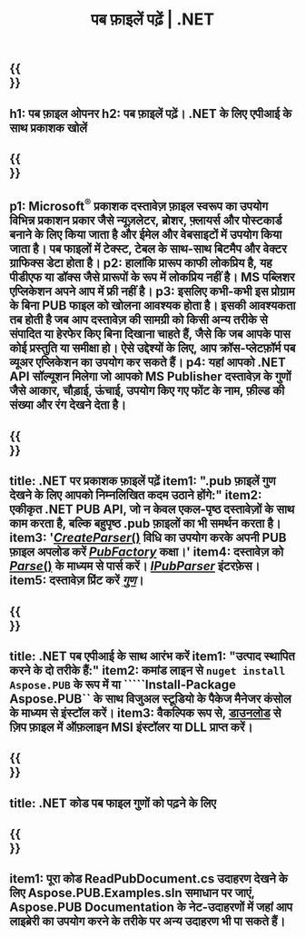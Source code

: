 ﻿---
translation: true
template: /_templates/reader-net.md
title: पब फ़ाइलें पढ़ें | .NET
description: प्रकाशक फ़ाइलों को प्रोग्रामेटिक रूप से खोलें। पब गुणों को पढ़ने के लिए ऑन-प्रिमाइसेस .NET C# API समाधान। अपनी परियोजना में एकीकृत करने के लिए इसका इस्तेमाल करें।
url: /net/read-pub-file/
metakeywords: पब फ़ाइल खोलें .net, प्रकाशक फ़ाइलें देखें c#, प्रकाशक फ़ाइलें पढ़ें, c# के लिए प्रकाशक दर्शक, पब प्रारूप रीडर, पब फ़ाइल ओपनर
family: pub
platformtag: net
---

{{<section banner>}}
---
h1: पब फ़ाइल ओपनर
h2: पब फ़ाइलें पढ़ें। .NET के लिए एपीआई के साथ प्रकाशक खोलें
---

{{<section overview>}}
---
p1: Microsoft<sup>®</sup> प्रकाशक दस्तावेज़ फ़ाइल स्वरूप का उपयोग विभिन्न प्रकाशन प्रकार जैसे न्यूज़लेटर, ब्रोशर, फ़्लायर्स और पोस्टकार्ड बनाने के लिए किया जाता है और ईमेल और वेबसाइटों में उपयोग किया जाता है। पब फाइलों में टेक्स्ट, टेबल के साथ-साथ बिटमैप और वेक्टर ग्राफिक्स डेटा होता है।
p2: हालांकि प्रारूप काफी लोकप्रिय है, यह पीडीएफ या डॉक्स जैसे प्रारूपों के रूप में लोकप्रिय नहीं है। MS पब्लिशर एप्लिकेशन अपने आप में फ्री नहीं है।
p3: इसलिए कभी-कभी इस प्रोग्राम के बिना PUB फाइल को खोलना आवश्यक होता है। इसकी आवश्यकता तब होती है जब आप दस्तावेज़ की सामग्री को किसी अन्य तरीके से संपादित या हेरफेर किए बिना दिखाना चाहते हैं, जैसे कि जब आपके पास कोई प्रस्तुति या समीक्षा हो। ऐसे उद्देश्यों के लिए, आप क्रॉस-प्लेटफ़ॉर्म पब व्यूअर एप्लिकेशन का उपयोग कर सकते हैं।
p4: यहां आपको .NET API सॉल्यूशन मिलेगा जो आपको MS Publisher दस्तावेज़ के गुणों जैसे आकार, चौड़ाई, ऊंचाई, उपयोग किए गए फोंट के नाम, फ़ील्ड की संख्या और रंग देखने देता है।
---

{{<section feature1>}}
---
title: .NET पर प्रकाशक फ़ाइलें पढ़ें
item1: ".pub फ़ाइलें गुण देखने के लिए आपको निम्नलिखित कदम उठाने होंगे:"
item2: एकीकृत .NET PUB API, जो न केवल एकल-पृष्ठ दस्तावेज़ों के साथ काम करता है, बल्कि बहुपृष्ठ .pub फ़ाइलों का भी समर्थन करता है।
item3: '[*CreateParser*()](https://reference.aspose.com/pub/net/aspose.pub/pubfactory/methods/createparser/index) विधि का उपयोग करके अपनी PUB फ़ाइल अपलोड करें [*PubFactory*](https://reference.aspose.com/pub/net/aspose.pub/pubfactory/) कक्षा।'
item4: दस्तावेज़ को [*Parse*()](https://reference.aspose.com/pub/net/aspose.pub/ipubparser/methods/parse) के माध्यम से पार्स करें। [*IPubParser*](https://reference.aspose.com/pub/net/aspose.pub/ipubparser/) इंटरफ़ेस।
item5: दस्तावेज़ प्रिंट करें [*गुण*](https://reference.aspose.com/pub/net/aspose.pub/document/#properties)।
---

{{<section feature2>}}
---
title: .NET पब एपीआई के साथ आरंभ करें
item1: "उत्पाद स्थापित करने के दो तरीके हैं:"
item2: कमांड लाइन से ```nuget install Aspose.PUB``` के रूप में या `````Install-Package Aspose.PUB`` के साथ विजुअल स्टूडियो के पैकेज मैनेजर कंसोल के माध्यम से इंस्टॉल करें।
item3: वैकल्पिक रूप से, [डाउनलोड](https://releases.aspose.com/pub/net/) से ज़िप फ़ाइल में ऑफ़लाइन MSI इंस्टॉलर या DLL प्राप्त करें।
---

{{<section codeexample>}}
---
title: .NET कोड पब फाइल गुणों को पढ़ने के लिए
---

{{<section summary>}}
---
item1: पूरा कोड ReadPubDocument.cs उदाहरण देखने के लिए Aspose.PUB.Examples.sln समाधान पर जाएं, Aspose.PUB Documentation के नेट-उदाहरणों में जहां आप लाइब्रेरी का उपयोग करने के तरीके पर अन्य उदाहरण भी पा सकते हैं।
---